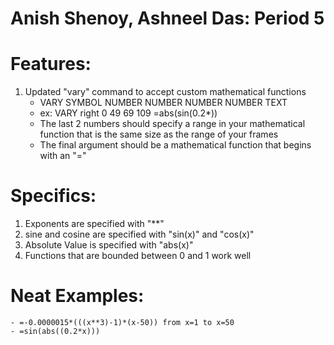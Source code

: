 # Anish Shenoy, Ashneel Das: Period 5

# Features:
1) Updated "vary" command to accept custom mathematical functions
    - VARY SYMBOL NUMBER NUMBER NUMBER NUMBER TEXT
    - ex: VARY right 0 49 69 109 =abs(sin(0.2*))
    - The last 2 numbers should specify a range in your mathematical function that is the same size as the range of your frames
    - The final argument should be a mathematical function that begins with an "="

# Specifics:
1) Exponents are specified with "**"
2) sine and cosine are specified with "sin(x)" and "cos(x)"
3) Absolute Value is specified with "abs(x)"
4) Functions that are bounded between 0 and 1 work well

# Neat Examples:
    - =-0.0000015*(((x**3)-1)*(x-50)) from x=1 to x=50
    - =sin(abs((0.2*x)))
